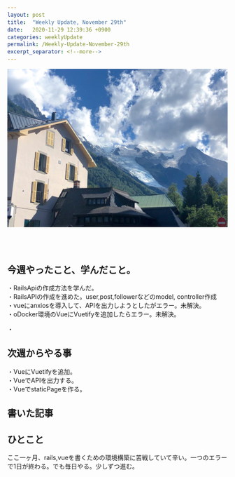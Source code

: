 ```yaml
---
layout: post
title:  "Weekly Update, November 29th"
date:   2020-11-29 12:39:36 +0900
categories: weeklyUpdate
permalink: /Weekly-Update-November-29th
excerpt_separator: <!--more-->
---
```

![image here](/assets/img/thumbnail/three.jpeg)

<!--more-->
<br><br>


## 今週やったこと、学んだこと。

・RailsApiの作成方法を学んだ。<br>
・RailsAPIの作成を進めた。user,post,followerなどのmodel, controller作成<br>
・vueにanxiosを導入して、APIを出力しようとしたがエラー。未解決。<br>
・oDocker環境のVueにVuetifyを追加したらエラー。未解決。<br>

・<br>



## 次週からやる事
・VueにVuetifyを追加。<br>
・VueでAPIを出力する。<br>
・VueでstaticPageを作る。<br>






## 書いた記事
[](https://qiita.com/kazumawada/items/8c42e6a356f61af528b0)
[](https://qiita.com/kazumawada/items/db5525a503881e692b2c)

## ひとこと

ここ一ヶ月、rails,vueを書くための環境構築に苦戦していて辛い。一つのエラーで1日が終わる。でも毎日やる。少しずつ進む。
